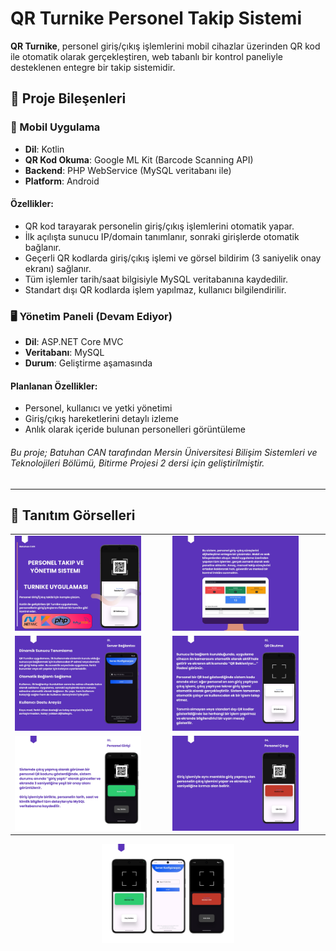 # QR Turnike Personel Takip Sistemi

**QR Turnike**, personel giriş/çıkış işlemlerini mobil cihazlar üzerinden QR kod ile otomatik olarak gerçekleştiren, web tabanlı bir kontrol paneliyle desteklenen entegre bir takip sistemidir.

## 🚀 Proje Bileşenleri

### 📱 Mobil Uygulama
- **Dil**: Kotlin  
- **QR Kod Okuma**: Google ML Kit (Barcode Scanning API)
- **Backend**: PHP WebService (MySQL veritabanı ile)
- **Platform**: Android

#### Özellikler:
- QR kod tarayarak personelin giriş/çıkış işlemlerini otomatik yapar.
- İlk açılışta sunucu IP/domain tanımlanır, sonraki girişlerde otomatik bağlanır.
- Geçerli QR kodlarda giriş/çıkış işlemi ve görsel bildirim (3 saniyelik onay ekranı) sağlanır.
- Tüm işlemler tarih/saat bilgisiyle MySQL veritabanına kaydedilir.
- Standart dışı QR kodlarda işlem yapılmaz, kullanıcı bilgilendirilir.

### 🖥️ Yönetim Paneli (Devam Ediyor)
- **Dil**: ASP.NET Core MVC  
- **Veritabanı**: MySQL  
- **Durum**: Geliştirme aşamasında

#### Planlanan Özellikler:
- Personel, kullanıcı ve yetki yönetimi
- Giriş/çıkış hareketlerini detaylı izleme
- Anlık olarak içeride bulunan personelleri görüntüleme

###### Bu proje; Batuhan CAN tarafından Mersin Üniversitesi Bilişim Sistemleri ve Teknolojileri Bölümü, Bitirme Projesi 2 dersi için geliştirilmiştir.

---

## 📸 Tanıtım Görselleri

<table>
  <tr>
    <td><img src="img/1.jpg" width="85%"></td>
    <td><img src="img/2.jpg" width="85%"></td>
  </tr>
  <tr>
    <td><img src="img/3.jpg" width="85%"></td>
    <td><img src="img/4.jpg" width="85%"></td>
  </tr>
  <tr>
    <td><img src="img/5.jpg" width="85%"></td>
    <td><img src="img/6.jpg" width="85%"></td>
  </tr>
</table>

<div align="center">
  <img src="img/7.jpg" width="42%">
</div>

